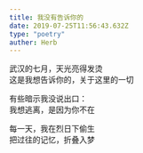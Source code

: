 ```yaml
---  
title: 我没有告诉你的  
date: 2019-07-25T11:56:43.632Z  
type: "poetry"  
auther: Herb   
---  
```

武汉的七月，天光亮得发烫  
这是我想告诉你的，关于这里的一切  

有些暗示我没说出口：  
我想逃离，是因为你不在  

每一天，我在烈日下偷生  
把过往的记忆，折叠入梦  
